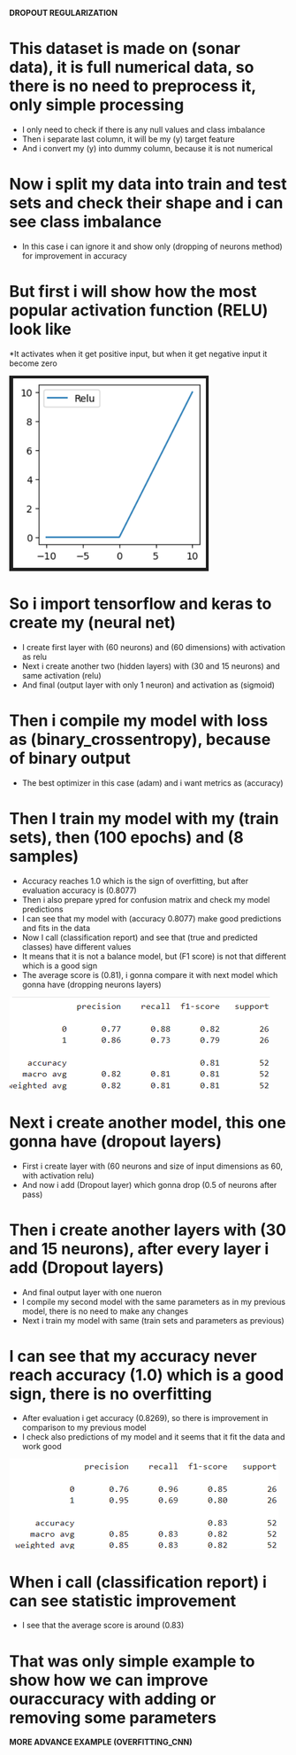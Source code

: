 **DROPOUT REGULARIZATION**
# This dataset is made on (sonar data), it is full numerical data, so there is no need to preprocess it, only simple processing
* I only need to check if there is any null values and class imbalance
* Then i separate last column, it will be my (y) target feature
* And i convert my (y) into dummy column, because it is not numerical

# Now i split my data into train and test sets and check their shape and i can see class imbalance
* In this case i can ignore it and show only (dropping of neurons method) for improvement in accuracy

# But first i will show how the most popular activation function (RELU) look like 
*It activates when it get positive input, but when it get negative input it become zero

![](https://github.com/JakubTabor/Data_augmentation_imbalance_data/blob/main/Images/RELU.png)

# So i import tensorflow and keras to create my (neural net)
* I create first layer with (60 neurons) and (60 dimensions) with activation as relu
* Next i create another two (hidden layers) with (30 and 15 neurons) and same activation (relu)  
* And final (output layer with only 1 neuron) and activation as (sigmoid)

# Then i compile my model with loss as (binary_crossentropy), because of binary output
* The best optimizer in this case (adam) and i want metrics as (accuracy)

# Then I train my model with my (train sets), then (100 epochs) and (8 samples)
* Accuracy reaches 1.0 which is the sign of overfitting, but after evaluation accuracy is (0.8077)
* Then i also prepare ypred for confusion matrix and check my model predictions
* I can see that my model with (accuracy 0.8077) make good predictions and fits in the data
* Now I call (classification report) and see that (true and predicted classes) have different values
* It means that it is not a balance model, but (F1 score) is not that different which is a good sign
* The average score is (0.81), i gonna compare it with next model which gonna have (dropping neurons layers)

![](https://github.com/JakubTabor/Data_augmentation_imbalance_data/blob/main/Images/Report_first_model.png)

# Next i create another model, this one gonna have (dropout layers)
* First i create layer with (60 neurons and size of input dimensions as 60, with activation relu)
* And now i add (Dropout layer) which gonna drop (0.5 of neurons after pass)

# Then i create another layers with (30 and 15 neurons), after every layer i add (Dropout layers)
* And final output layer with one nueron
* I compile my second model with the same parameters as in my previous model, there is no need to make any changes
* Next i train my model with same (train sets and parameters as previous)

# I can see that my accuracy never reach accuracy (1.0) which is a good sign, there is no overfitting
* After evaluation i get accuracy (0.8269), so there is improvement in comparison to my previous model
* I check also predictions of my model and it seems that it fit the data and work good

![](https://github.com/JakubTabor/Data_augmentation_imbalance_data/blob/main/Images/Report_secound_model.png)

# When i call (classification report) i can see statistic improvement
* I see that the average score is around (0.83)

# That was only simple example to show how we can improve ouraccuracy with adding or removing some parameters

**MORE ADVANCE EXAMPLE (OVERFITTING_CNN)**
